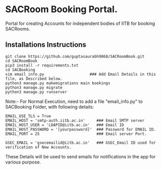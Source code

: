 # SACRoom Booking Portal.
Portal for creating Accounts for independent bodies of IITB for booking SACRooms.

## Installations Instructions
```
git clone https://github.com/guptasaurabh9868/SACRoomBook.git
cd SACRoomBook
pip3 install -r requirements.txt
cd SACBooking
vim email_info.py                    ### Add Email Details in this file, as Described below.
python3 manage.py makemigrations main bookings
python3 manage.py migrate
python3 manage.py runserver
```
Note:- For Normal Execution, need to add a file "email_info.py" to SACBooking Folder, with following details:

```
EMAIL_USE_TLS = True
EMAIL_HOST = 'smtp-auth.iitb.ac.in'     ### Email SMTP server
EMAIL_HOST_USER = 'LDAPID@iitb.ac.in'   ### Email ID
EMAIL_HOST_PASSWORD = '[yourpassword]'  ### Password for EMAIL ID.
EMAIL_PORT = 25                         ### Email server Port.

GSEC_EMAIL = 'gsecemailid@iitb.ac.in'   ### GSEC_Email ID used for verification of New Accounts.
```

These Details will be used to send emails for notifications in the app for various purpose.
